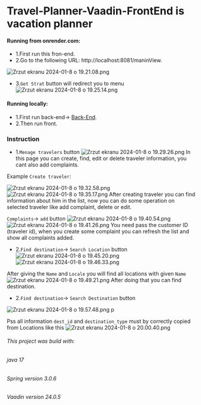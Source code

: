 # Travel-Planner-Vaadin-FrontEnd is vacation planner


#### Running from onrender.com:
- 1.First run this fron-end.
- 2.Go to the following URL: http://localhost:8081/maninView.

![Zrzut ekranu 2024-01-8 o 19.21.08.png](/Users/dominikkulpowicz/Desktop/1.png)

- 3.`Get Strat` button will redirect you to menu
![Zrzut ekranu 2024-01-8 o 19.25.14.png](..%2F..%2F..%2F..%2Fvar%2Ffolders%2Fy1%2Fshp6rqtx4dd67b7yv868yt100000gn%2FT%2FTemporaryItems%2FNSIRD_screencaptureui_m7Y3gV%2FZrzut%20ekranu%202024-01-8%20o%2019.25.14.png)


#### Running locally:
- 1.First run back-end-> [Back-End](https://github.com/domKul/Travel-Planner).
- 2.Then run front.
 
### Instruction

- 1.`Menage travelers` button 
![Zrzut ekranu 2024-01-8 o 19.29.26.png](..%2F..%2F..%2F..%2Fvar%2Ffolders%2Fy1%2Fshp6rqtx4dd67b7yv868yt100000gn%2FT%2FTemporaryItems%2FNSIRD_screencaptureui_SctPbX%2FZrzut%20ekranu%202024-01-8%20o%2019.29.26.png)
In this page you can create, find, edit or delete traveler information, you cant also add complaints.

Example `Create traveler`:

![Zrzut ekranu 2024-01-8 o 19.32.58.png](..%2F..%2F..%2F..%2Fvar%2Ffolders%2Fy1%2Fshp6rqtx4dd67b7yv868yt100000gn%2FT%2FTemporaryItems%2FNSIRD_screencaptureui_K0azsp%2FZrzut%20ekranu%202024-01-8%20o%2019.32.58.png)
![Zrzut ekranu 2024-01-8 o 19.35.17.png](..%2F..%2F..%2F..%2Fvar%2Ffolders%2Fy1%2Fshp6rqtx4dd67b7yv868yt100000gn%2FT%2FTemporaryItems%2FNSIRD_screencaptureui_zwdJUK%2FZrzut%20ekranu%202024-01-8%20o%2019.35.17.png)
After creating traveler you can find information about him in the list, now you can do some operation on selected traveler like add complaint, delete or edit.

`Complaints`-> `add` button
![Zrzut ekranu 2024-01-8 o 19.40.54.png](..%2F..%2F..%2F..%2Fvar%2Ffolders%2Fy1%2Fshp6rqtx4dd67b7yv868yt100000gn%2FT%2FTemporaryItems%2FNSIRD_screencaptureui_5fsc1H%2FZrzut%20ekranu%202024-01-8%20o%2019.40.54.png)
![Zrzut ekranu 2024-01-8 o 19.41.26.png](..%2F..%2F..%2F..%2Fvar%2Ffolders%2Fy1%2Fshp6rqtx4dd67b7yv868yt100000gn%2FT%2FTemporaryItems%2FNSIRD_screencaptureui_aivTYY%2FZrzut%20ekranu%202024-01-8%20o%2019.41.26.png)
You need pass the customer ID (traveler id), when you create some complaint you can refresh the list and show all complaints added.

- 2.`Find destination`-> `Search Location` button
![Zrzut ekranu 2024-01-8 o 19.45.20.png](..%2F..%2F..%2F..%2Fvar%2Ffolders%2Fy1%2Fshp6rqtx4dd67b7yv868yt100000gn%2FT%2FTemporaryItems%2FNSIRD_screencaptureui_h8SMPw%2FZrzut%20ekranu%202024-01-8%20o%2019.45.20.png)
![Zrzut ekranu 2024-01-8 o 19.46.33.png](..%2F..%2F..%2F..%2Fvar%2Ffolders%2Fy1%2Fshp6rqtx4dd67b7yv868yt100000gn%2FT%2FTemporaryItems%2FNSIRD_screencaptureui_M5icAR%2FZrzut%20ekranu%202024-01-8%20o%2019.46.33.png)

After giving the `Name` and `Locale` you will find all locations with given `Name`
![Zrzut ekranu 2024-01-8 o 19.49.21.png](..%2F..%2F..%2F..%2Fvar%2Ffolders%2Fy1%2Fshp6rqtx4dd67b7yv868yt100000gn%2FT%2FTemporaryItems%2FNSIRD_screencaptureui_bCyowr%2FZrzut%20ekranu%202024-01-8%20o%2019.49.21.png)
After doing that you can find destination.

- 2.`Find destination`-> `Search Destination` button

![Zrzut ekranu 2024-01-8 o 19.57.48.png](..%2F..%2F..%2F..%2Fvar%2Ffolders%2Fy1%2Fshp6rqtx4dd67b7yv868yt100000gn%2FT%2FTemporaryItems%2FNSIRD_screencaptureui_s5SqHM%2FZrzut%20ekranu%202024-01-8%20o%2019.57.48.png) p

Pss all information `dest_id` and `destination_type` must by correctly copied from Locations like this
![Zrzut ekranu 2024-01-8 o 20.00.40.png](..%2F..%2F..%2F..%2Fvar%2Ffolders%2Fy1%2Fshp6rqtx4dd67b7yv868yt100000gn%2FT%2FTemporaryItems%2FNSIRD_screencaptureui_76ey2w%2FZrzut%20ekranu%202024-01-8%20o%2020.00.40.png)
###### This project was build with:
###### java 17
###### Spring version 3.0.6
###### Vaadin version 24.0.5

 
